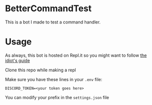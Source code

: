 # BetterCommandTest

This is a bot I made to test a command handler.

# Usage

As always, this bot is hosted on Repl.it so you might want to follow [the idiot's guide](https://anidiots.guide/hosting/repl)

Clone this repo while making a repl

Make sure you have these lines in your `.env` file:

```
DISCORD_TOKEN=<your token goes here>
```

You can modify your prefix in the `settings.json` file
